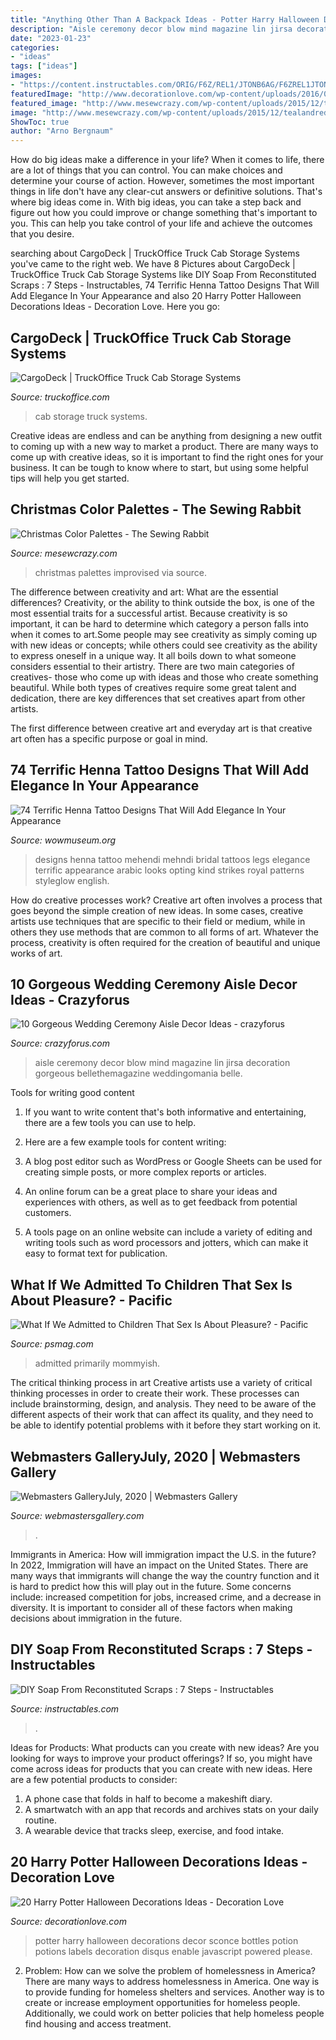 ```yaml
---
title: "Anything Other Than A Backpack Ideas - Potter Harry Halloween Decorations Decor Sconce Bottles Potion Potions Labels Decoration Disqus Enable Javascript Powered Please"
description: "Aisle ceremony decor blow mind magazine lin jirsa decoration gorgeous bellethemagazine weddingomania belle"
date: "2023-01-23"
categories:
- "ideas"
tags: ["ideas"]
images:
- "https://content.instructables.com/ORIG/F6Z/REL1/JTONB6AG/F6ZREL1JTONB6AG.jpg?frame=1&amp;width=2100"
featuredImage: "http://www.decorationlove.com/wp-content/uploads/2016/05/Harry-Potter-Potions-Labels-Halloween-Decorations.jpg"
featured_image: "http://www.mesewcrazy.com/wp-content/uploads/2015/12/tealandred.jpg"
image: "http://www.mesewcrazy.com/wp-content/uploads/2015/12/tealandred.jpg"
ShowToc: true
author: "Arno Bergnaum"
---
```



How do big ideas make a difference in your life?
When it comes to life, there are a lot of things that you can control. You can make choices and determine your course of action. However, sometimes the most important things in life don't have any clear-cut answers or definitive solutions. That's where big ideas come in. With big ideas, you can take a step back and figure out how you could improve or change something that's important to you. This can help you take control of your life and achieve the outcomes that you desire.

	

		
searching about CargoDeck | TruckOffice Truck Cab Storage Systems you've came to the right web. We have 8 Pictures about CargoDeck | TruckOffice Truck Cab Storage Systems like DIY Soap From Reconstituted Scraps : 7 Steps - Instructables, 74 Terrific Henna Tattoo Designs That Will Add Elegance In Your Appearance and also 20 Harry Potter Halloween Decorations Ideas - Decoration Love. Here you go:
		
    
## CargoDeck | TruckOffice Truck Cab Storage Systems

<img loading=lazy src="https://www.truckoffice.com/wp-content/uploads/2016-01-23-23.50.44-465x620.jpg" onerror="this.onerror=null;this.src='https://tse3.mm.bing.net/th?id=OIP.7A8Oy0qC6YgQcMJLf-8-oAAAAA&amp;pid=15.1';" alt="CargoDeck | TruckOffice Truck Cab Storage Systems">

_Source: truckoffice.com_

>cab storage truck systems. 

	

Creative ideas are endless and can be anything from designing a new outfit to coming up with a new way to market a product. There are many ways to come up with creative ideas, so it is important to find the right ones for your business. It can be tough to know where to start, but using some helpful tips will help you get started.

    
## Christmas Color Palettes - The Sewing Rabbit

<img loading=lazy src="http://www.mesewcrazy.com/wp-content/uploads/2015/12/tealandred.jpg" onerror="this.onerror=null;this.src='https://tse3.mm.bing.net/th?id=OIP.M-wYy0bHAEGti9xiQqLtvwHaOk&amp;pid=15.1';" alt="Christmas Color Palettes - The Sewing Rabbit">

_Source: mesewcrazy.com_

>christmas palettes improvised via source. 

	

The difference between creativity and art: What are the essential differences?
Creativity, or the ability to think outside the box, is one of the most essential traits for a successful artist. Because creativity is so important, it can be hard to determine which category a person falls into when it comes to art.Some people may see creativity as simply coming up with new ideas or concepts; while others could see creativity as the ability to express oneself in a unique way. It all boils down to what someone considers essential to their artistry.
There are two main categories of creatives- those who come up with ideas and those who create something beautiful. While both types of creatives require some great talent and dedication, there are key differences that set creatives apart from other artists. 

The first difference between creative art and everyday art is that creative art often has a specific purpose or goal in mind.

    
## 74 Terrific Henna Tattoo Designs That Will Add Elegance In Your Appearance

<img loading=lazy src="http://www.wowmuseum.org/wp-content/uploads/2016/03/41110416-henna-tattoo-designs-.jpg" onerror="this.onerror=null;this.src='https://tse4.mm.bing.net/th?id=OIP.RO0CE-62fnxioMzk_FnUkQHaLG&amp;pid=15.1';" alt="74 Terrific Henna Tattoo Designs That Will Add Elegance In Your Appearance">

_Source: wowmuseum.org_

>designs henna tattoo mehendi mehndi bridal tattoos legs elegance terrific appearance arabic looks opting kind strikes royal patterns styleglow english. 

	

How do creative processes work?
Creative art often involves a process that goes beyond the simple creation of new ideas. In some cases, creative artists use techniques that are specific to their field or medium, while in others they use methods that are common to all forms of art. Whatever the process, creativity is often required for the creation of beautiful and unique works of art.

    
## 10 Gorgeous Wedding Ceremony Aisle Decor Ideas - Crazyforus

<img loading=lazy src="http://1.bp.blogspot.com/-6JSm2u4zzeA/U3-lZCvsaUI/AAAAAAAApDg/ajr6TsrXjKk/s1600/wedding-ceremony-style-the-aisle-8.jpg" onerror="this.onerror=null;this.src='https://tse4.mm.bing.net/th?id=OIP.aWm55r11NDxwy3LPAx9R6gHaLJ&amp;pid=15.1';" alt="10 Gorgeous Wedding Ceremony Aisle Decor Ideas - crazyforus">

_Source: crazyforus.com_

>aisle ceremony decor blow mind magazine lin jirsa decoration gorgeous bellethemagazine weddingomania belle. 

	

Tools for writing good content
1. If you want to write content that's both informative and entertaining, there are a few tools you can use to help.
2. Here are a few example tools for content writing:

3. A blog post editor such as WordPress or Google Sheets can be used for creating simple posts, or more complex reports or articles.

4. An online forum can be a great place to share your ideas and experiences with others, as well as to get feedback from potential customers.

5. A tools page on an online website can include a variety of editing and writing tools such as word processors and jotters, which can make it easy to format text for publication.

    
## What If We Admitted To Children That Sex Is About Pleasure? - Pacific

<img loading=lazy src="https://psmag.com/.image/c_limit%2Ccs_srgb%2Cfl_progressive%2Cq_auto:good%2Cw_700/MTI3NTgyMjM5MjE0MDQ4NTMw/dark-bedroom.jpg" onerror="this.onerror=null;this.src='https://tse2.mm.bing.net/th?id=OIP._F3MkoXt64wA9PCDF20iQAHaEw&amp;pid=15.1';" alt="What If We Admitted to Children That Sex Is About Pleasure? - Pacific">

_Source: psmag.com_

>admitted primarily mommyish. 

	

The critical thinking process in art
Creative artists use a variety of critical thinking processes in order to create their work. These processes can include brainstorming, design, and analysis. They need to be aware of the different aspects of their work that can affect its quality, and they need to be able to identify potential problems with it before they start working on it.

    
## Webmasters GalleryJuly, 2020 | Webmasters Gallery

<img loading=lazy src="http://files.smashingmagazine.com/wallpapers/aug-15/saturn-among-the-stars/nocal/aug-15-saturn-among-the-stars-nocal-1024x768.png" onerror="this.onerror=null;this.src='https://tse1.mm.bing.net/th?id=OIP.C_8op2b2zbkejY_H2LFNzgHaFj&amp;pid=15.1';" alt="Webmasters GalleryJuly, 2020 | Webmasters Gallery">

_Source: webmastersgallery.com_

>. 

	

Immigrants in America: How will immigration impact the U.S. in the future?
In 2022, Immigration will have an impact on the United States. There are many ways that immigrants will change the way the country function and it is hard to predict how this will play out in the future. Some concerns include: increased competition for jobs, increased crime, and a decrease in diversity. It is important to consider all of these factors when making decisions about immigration in the future.

    
## DIY Soap From Reconstituted Scraps : 7 Steps - Instructables

<img loading=lazy src="https://content.instructables.com/ORIG/F6Z/REL1/JTONB6AG/F6ZREL1JTONB6AG.jpg?frame=1&amp;width=2100" onerror="this.onerror=null;this.src='https://tse2.mm.bing.net/th?id=OIP.UkClCSjORe5KlT0sRyma_QHaKK&amp;pid=15.1';" alt="DIY Soap From Reconstituted Scraps : 7 Steps - Instructables">

_Source: instructables.com_

>. 

	

Ideas for Products: What products can you create with new ideas?
Are you looking for ways to improve your product offerings? If so, you might have come across ideas for products that you can create with new ideas. Here are a few potential products to consider: 
1. A phone case that folds in half to become a makeshift diary.
2. A smartwatch with an app that records and archives stats on your daily routine.
3. A wearable device that tracks sleep, exercise, and food intake.

    
## 20 Harry Potter Halloween Decorations Ideas - Decoration Love

<img loading=lazy src="http://www.decorationlove.com/wp-content/uploads/2016/05/Harry-Potter-Potions-Labels-Halloween-Decorations.jpg" onerror="this.onerror=null;this.src='https://tse3.mm.bing.net/th?id=OIP.A_NFWuXFjuLxiJQEOImeDAHaKp&amp;pid=15.1';" alt="20 Harry Potter Halloween Decorations Ideas - Decoration Love">

_Source: decorationlove.com_

>potter harry halloween decorations decor sconce bottles potion potions labels decoration disqus enable javascript powered please. 

	

2. Problem:
How can we solve the problem of homelessness in America?
There are many ways to address homelessness in America. One way is to provide funding for homeless shelters and services. Another way is to create or increase employment opportunities for homeless people. Additionally, we could work on better policies that help homeless people find housing and access treatment.

